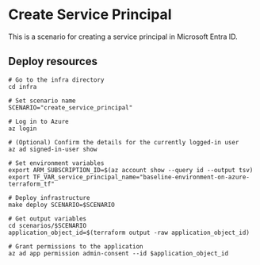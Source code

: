 # Create Service Principal

This is a scenario for creating a service principal in Microsoft Entra ID.

## Deploy resources

```shell
# Go to the infra directory
cd infra

# Set scenario name
SCENARIO="create_service_principal"

# Log in to Azure
az login

# (Optional) Confirm the details for the currently logged-in user
az ad signed-in-user show

# Set environment variables
export ARM_SUBSCRIPTION_ID=$(az account show --query id --output tsv)
export TF_VAR_service_principal_name="baseline-environment-on-azure-terraform_tf"

# Deploy infrastructure
make deploy SCENARIO=$SCENARIO

# Get output variables
cd scenarios/$SCENARIO
application_object_id=$(terraform output -raw application_object_id)

# Grant permissions to the application
az ad app permission admin-consent --id $application_object_id
```
